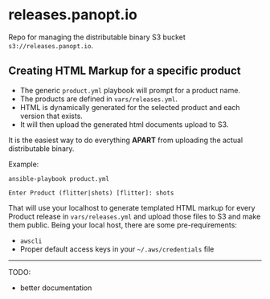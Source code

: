 # releases.panopt.io

Repo for managing the distributable binary S3 bucket `s3://releases.panopt.io`.

## Creating HTML Markup for a specific product


* The generic `product.yml` playbook will prompt for a product name.
* The products are defined in `vars/releases.yml`.
* HTML is dynamically generated for the selected product and each version that exists.
* It will then upload the generated html documents upload to S3.

It is the easiest way to do everything **APART** from uploading the actual distributable binary.

Example:
```
ansible-playbook product.yml

Enter Product (flitter|shots) [flitter]: shots 

```

That will use your localhost to generate templated HTML markup for every Product release in `vars/releases.yml` and upload those files to S3 and make them public. Being your local host, there are some pre-requirements:
- `awscli`
- Proper default access keys in your `~/.aws/credentials` file

---

TODO:
- better documentation